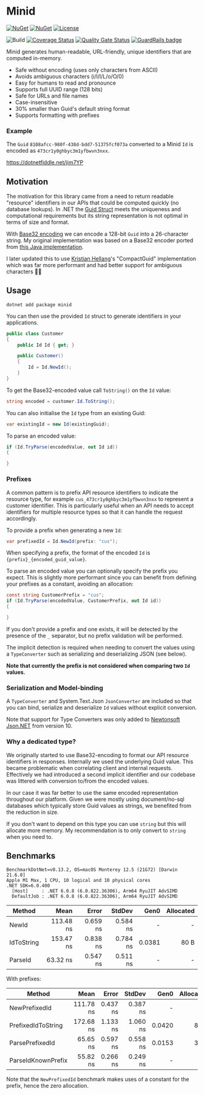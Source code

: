 # Minid

[![NuGet](https://img.shields.io/nuget/v/minid.svg)](https://www.nuget.org/packages/minid) 
[![NuGet](https://img.shields.io/nuget/dt/minid.svg)](https://www.nuget.org/packages/minid)
[![License](https://img.shields.io/:license-mit-blue.svg)](https://benfoster.mit-license.org/)

![Build](https://github.com/benfoster/minid/workflows/Build/badge.svg)
[![Coverage Status](https://coveralls.io/repos/github/benfoster/minid/badge.svg?branch=main)](https://coveralls.io/github/benfoster/minid?branch=main)
[![Quality Gate Status](https://sonarcloud.io/api/project_badges/measure?project=benfoster_minid&metric=alert_status)](https://sonarcloud.io/dashboard?id=benfoster_minid)
[![GuardRails badge](https://api.guardrails.io/v2/badges/146839?token=59af717aeba71bc862995cd302659f0e511ebe43ff28ee6df11fe8669b15dc1d)](https://dashboard.guardrails.io/gh/benfoster/repos/146839)

Minid generates human-readable, URL-friendly, unique identifiers that are computed in-memory.

- Safe without encoding (uses only characters from ASCII)
- Avoids ambiguous characters (i/I/l/L/o/O/0)
- Easy for humans to read and pronounce
- Supports full UUID range (128 bits)
- Safe for URLs and file names
- Case-insensitive
- 30% smaller than Guid's default string format
- Supports formatting with prefixes

### Example

The `Guid` `8108afcc-980f-438d-bdd7-51375fcf073a` converted to a Minid `Id` is encoded as `473cr1y0ghbyc3m1yfbwvn3nxx`.

https://dotnetfiddle.net/jim7YP

## Motivation

The motivation for this library came from a need to return readable "resource" identifiers in our APIs that could be computed quickly (no database lookups). In .NET the [Guid Struct](https://learn.microsoft.com/en-us/dotnet/api/system.guid?view=net-7.0) meets the uniqueness and computational requirements but its string representation is not optimal in terms of size and format.

With [Base32 encoding](https://en.wikipedia.org/wiki/Base32) we can encode a 128-bit `Guid` into a 26-character string. My original implementation was based on a Base32 encoder ported from [this Java implementation](https://github.com/google/google-authenticator-android/blob/master/java/com/google/android/apps/authenticator/util/Base32String.java).

I later updated this to use [Kristian Hellang](https://github.com/khellang)'s "CompactGuid" implementation which was far more performant and had better support for ambiguous characters 🙇‍♂️

## Usage

```
dotnet add package minid
```

You can then use the provided `Id` struct to generate identifiers in your applications. 

```c#
public class Customer
{
    public Id Id { get; }

    public Customer()
    {
        Id = Id.NewId();
    }
}
```

To get the Base32-encoded value call `ToString()` on the `Id` value:

```c#
string encoded = customer.Id.ToString();
```

You can also initialise the `Id` type from an existing Guid:

```c#
var existingId = new Id(existingGuid);
```

To parse an encoded value:

```c#
if (Id.TryParse(encodedValue, out Id id))
{

}
```

### Prefixes

A common pattern is to prefix API resource identifiers to indicate the resource type, for example `cus_473cr1y0ghbyc3m1yfbwvn3nxx` to represent a customer identifier. This is particularly useful when an API needs to accept identifiers for multiple resource types so that it can handle the request accordingly.

To provide a prefix when generating a new `Id`:

```c#
var prefixedId = Id.NewId(prefix: "cus");
```

When specifying a prefix, the format of the encoded `Id` is `{prefix}_{encoded_guid_value}`.

To parse an encoded value you can optionally specify the prefix you expect. This is slightly more performant since you can benefit from defining your prefixes as a constant, avoiding an allocation:

```c#
const string CustomerPrefix = "cus";
if (Id.TryParse(encodedValue, CustomerPrefix, out Id id))
{

}
```

If you don't provide a prefix and one exists, it will be detected by the presence of the `_` separator, but no prefix validation will be performed. 

The implicit detection is required when needing to convert the values using a `TypeConverter` such as serializing and deserializing JSON (see below).

**Note that currently the prefix is not considered when comparing two `Id` values.**

### Serialization and Model-binding

A `TypeConverter` and System.Text.Json `JsonConverter` are included so that you can bind, serialize and deserialize `Id` values without explicit conversion.

Note that support for Type Converters was only added to [Newtonsoft Json.NET](https://www.newtonsoft.com/json) from version 10.

### Why a dedicated type?

We originally started to use Base32-encoding to format our API resource identifiers in responses. Internally we used the underlying Guid value. This became problematic when correlating client and internal requests. Effectively we had introduced a second implicit identifier and our codebase was littered with conversion to/from the encoded values. 

In our case it was far better to use the same encoded representation throughout our platform. Given we were mostly using document/no-sql databases which typically store Guid values as strings, we benefited from the reduction in size.

If you don't want to depend on this type you can use `string` but this will allocate more memory. My recommendation is to only convert to `string` when you need to.

## Benchmarks

```
BenchmarkDotNet=v0.13.2, OS=macOS Monterey 12.5 (21G72) [Darwin 21.6.0]
Apple M1 Max, 1 CPU, 10 logical and 10 physical cores
.NET SDK=6.0.400
  [Host]     : .NET 6.0.8 (6.0.822.36306), Arm64 RyuJIT AdvSIMD
  DefaultJob : .NET 6.0.8 (6.0.822.36306), Arm64 RyuJIT AdvSIMD
```
|     Method |      Mean |    Error |   StdDev |   Gen0 | Allocated |
|----------- |----------:|---------:|---------:|-------:|----------:|
|      NewId | 113.48 ns | 0.659 ns | 0.584 ns |      - |         - |
| IdToString | 153.47 ns | 0.838 ns | 0.784 ns | 0.0381 |      80 B |
|    ParseId |  63.32 ns | 0.547 ns | 0.511 ns |      - |         - |

With prefixes:

|             Method |      Mean |    Error |   StdDev |   Gen0 | Allocated |
|------------------- |----------:|---------:|---------:|-------:|----------:|
|      NewPrefixedId | 111.78 ns | 0.437 ns | 0.387 ns |      - |         - |
| PrefixedIdToString | 172.68 ns | 1.133 ns | 1.060 ns | 0.0420 |      88 B |
|    ParsePrefixedId |  65.65 ns | 0.597 ns | 0.558 ns | 0.0153 |      32 B |
| ParseIdKnownPrefix |  55.82 ns | 0.266 ns | 0.249 ns |      - |         - |

Note that the `NewPrefixedId` benchmark makes uses of a constant for the prefix, hence the zero allocation.
